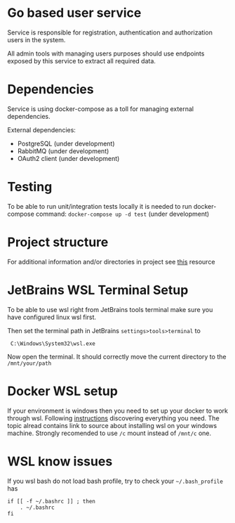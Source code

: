 # Go based user service
Service is responsible for registration, authentication and authorization users in the system.

All admin tools with managing users purposes should use endpoints exposed by this service to extract all required data.

# Dependencies
Service is using docker-compose as a toll for managing external dependencies.

External dependencies:
- PostgreSQL (under development)
- RabbitMQ (under development)
- OAuth2 client (under development)

# Testing
To be able to run unit/integration tests locally it is needed to run docker-compose command:
`docker-compose up -d test` (under development) 

# Project structure
For additional information and/or directories in project see [this](https://github.com/golang-standards/project-layout) resource

# JetBrains WSL Terminal Setup
To be able to use wsl right from JetBrains tools terminal make sure you have configured linux wsl first.

Then set the terminal path in JetBrains `settings>tools>terminal` to
     
     C:\Windows\System32\wsl.exe
     
Now open the terminal. It should correctly move the current directory to the `/mnt/your/path`

# Docker WSL setup
If your environment is windows then you need to set up your docker to work through wsl.
Following [instructions](https://nickjanetakis.com/blog/setting-up-docker-for-windows-and-wsl-to-work-flawlessly) discovering everything you need.
The topic alread contains link to source about installing wsl on your windows machine.
Strongly recomended to use `/c` mount instead of `/mnt/c` one.

# WSL know issues
If you wsl bash do not load bash profile, try to check your `~/.bash_profile` has 
```
if [[ -f ~/.bashrc ]] ; then
	. ~/.bashrc
fi
```